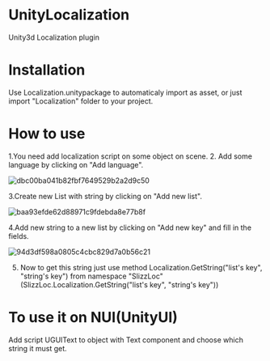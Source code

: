 # UnityLocalization
Unity3d Localization plugin

# Installation
Use Localization.unitypackage to automaticaly import as asset, or just import "Localization" folder to your project.

# How to use
1.You need add localization script on some object on scene.
2. Add some language by clicking on "Add language".

![dbc00ba041b82fbf7649529b2a2d9c50](https://user-images.githubusercontent.com/32653296/46013087-d345ce80-c0d3-11e8-9b39-3a9079cdf0c2.png)

3.Create new List with string by clicking on "Add new list".

![baa93efde62d88971c9fdebda8e77b8f](https://user-images.githubusercontent.com/32653296/46013282-80b8e200-c0d4-11e8-8ed9-6151609285a9.png)

4.Add new string to a new list by clicking on "Add new key" and fill in the fields.

![94d3df598a0805c4cbc829d7a0b56c21](https://user-images.githubusercontent.com/32653296/46013732-c4f8b200-c0d5-11e8-8a15-1cb3ca01207e.png)

5. Now to get this string just use method Localization.GetString("list's key", "string's key") from namespace "SlizzLoc"(SlizzLoc.Localization.GetString("list's key", "string's key"))

# To use it on NUI(UnityUI)
Add script UGUIText to object with Text component and choose which string it must get. 
